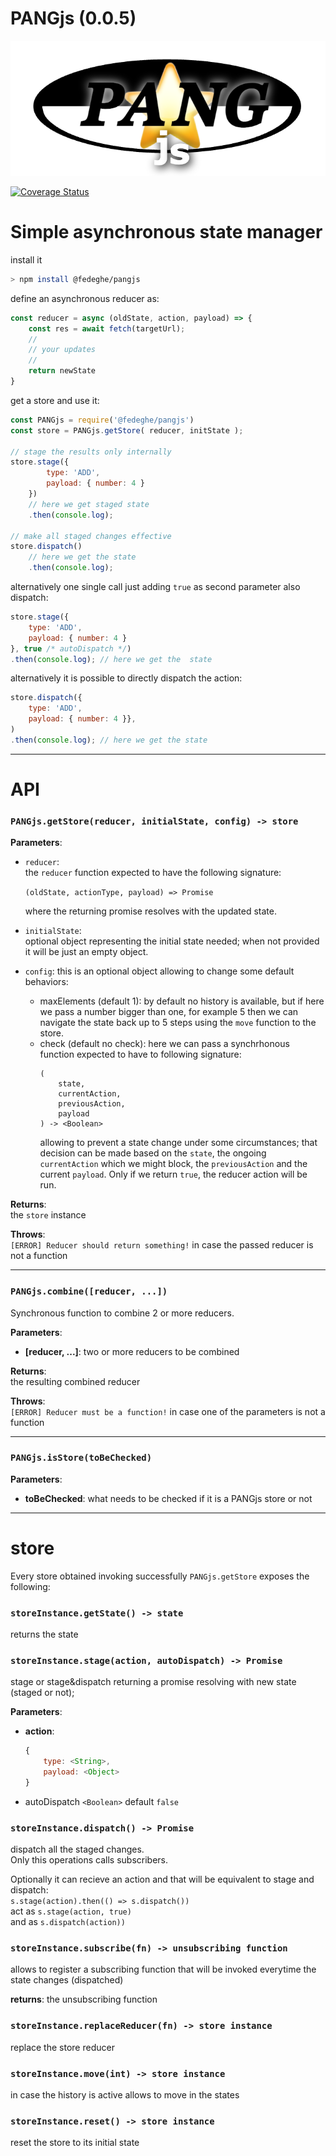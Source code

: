 # PANGjs (0.0.5)

![alt text](https://github.com/fedeghe/pangjs/blob/main/pangjs.png?raw=true "Pang js")

[![Coverage Status](https://coveralls.io/repos/github/fedeghe/pangjs/badge.svg?branch=main)](https://coveralls.io/github/fedeghe/pangjs?branch=main)

# Simple asynchronous state manager

install it 
``` sh
> npm install @fedeghe/pangjs
```
define an asynchronous reducer as:  

``` js
const reducer = async (oldState, action, payload) => {
    const res = await fetch(targetUrl);
    //
    // your updates 
    // 
    return newState
}
```
get a store and use it:

``` js  
const PANGjs = require('@fedeghe/pangjs')
const store = PANGjs.getStore( reducer, initState );

// stage the results only internally
store.stage({
        type: 'ADD',
        payload: { number: 4 }
    })
    // here we get staged state
    .then(console.log);

// make all staged changes effective
store.dispatch()
    // here we get the state
    .then(console.log);
```
alternatively one single call just adding `true` as second parameter also dispatch: 
``` js
store.stage({
    type: 'ADD',
    payload: { number: 4 }
}, true /* autoDispatch */) 
.then(console.log); // here we get the  state
```

alternatively it is possible to directly dispatch the action:
``` js
store.dispatch({
    type: 'ADD',
    payload: { number: 4 }},
)
.then(console.log); // here we get the state
```

---

# API

### `PANGjs.getStore(reducer, initialState, config) -> store`

**Parameters**: 
- `reducer`:  
    the `reducer` function expected to have the following signature:  

    `(oldState, actionType, payload) => Promise`    

     where the returning promise resolves with the updated state.

- `initialState`:  
    optional object representing the initial state needed; when not provided it will be just an empty object.

- `config`:  this is an optional object allowing to change some default behaviors:
    - maxElements (default 1): 
        by default no history is available, but if here we pass a number bigger than one, for example 5 then we can navigate the state back up to 5 steps using the `move` function to the store.
    - check (default no check):
        here we can pass a synchrhonous function expected to have to following signature:
        ```
        (
            state, 
            currentAction,
            previousAction,
            payload
        ) -> <Boolean>
        ```
        allowing to prevent a state change under some circumstances; that decision can be made based on the `state`, the ongoing `currentAction` which we might block, the `previousAction` and the current `payload`. Only if we return `true`, the reducer action will be run.

**Returns**:  
the `store` instance  

**Throws**:  
`[ERROR] Reducer should return something!` in case the passed reducer is not a function

---

### `PANGjs.combine([reducer, ...])`

Synchronous function to combine 2 or more reducers.

**Parameters**:
- **[reducer, ...]**:
    two or more reducers to be combined

**Returns**:  
the resulting combined reducer

**Throws**:  
`[ERROR] Reducer must be a function!` in case one of the parameters is not a function  

---

### `PANGjs.isStore(toBeChecked)`

**Parameters**: 
- **toBeChecked**:
    what needs to be checked if it is a PANGjs store or not

---

# store

Every store obtained invoking successfully `PANGjs.getStore` exposes the following:

### `storeInstance.getState() -> state`

returns the state

### `storeInstance.stage(action, autoDispatch) -> Promise`

stage or stage&dispatch returning a promise resolving with new state (staged or not); 

**Parameters**: 
- **action**:
    ```js
    {
        type: <String>,
        payload: <Object>
    }
    ```
- autoDispatch `<Boolean>` default `false`



### `storeInstance.dispatch() -> Promise`
dispatch all the staged changes.  
Only this operations calls subscribers.  

Optionally it can recieve an action and that will be equivalent to stage and dispatch:  
`s.stage(action).then(() => s.dispatch())`  
act as
`s.stage(action, true)`  
and as
`s.dispatch(action))`


### `storeInstance.subscribe(fn) -> unsubscribing function`

allows to register a subscribing function that will be invoked everytime the state changes (dispatched)  

**returns**:  the unsubscribing function

### `storeInstance.replaceReducer(fn) -> store instance`

replace the store reducer

### `storeInstance.move(int) -> store instance`

in case the history is active allows to move in the states

### `storeInstance.reset() -> store instance`

reset the store to its initial state